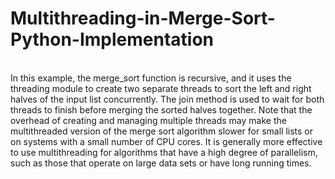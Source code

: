 # Multithreading-in-Merge-Sort-Python-Implementation
<br>
In this example, the merge_sort function is recursive, and it uses the threading module to create two separate threads to sort the left and right halves of the input list concurrently. The join method is used to wait for both threads to finish before merging the sorted halves together.
Note that the overhead of creating and managing multiple threads may make the multithreaded version of the merge sort algorithm slower for small lists or on systems with a small number of CPU cores. It is generally more effective to use multithreading for algorithms that have a high degree of parallelism, such as those that operate on large data sets or have long running times.
